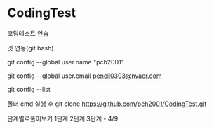 # CodingTest
코딩테스트 연습


깃 연동(git bash)

git config --global user.name "pch2001"

git config --global user.email pencil0303@nvaer.com

git config --list

폴더 cmd 실행 후 git clone https://github.com/pch2001/CodingTest.git

단계별로풀어보기
1단계
2단계
3단계 - 4/9
